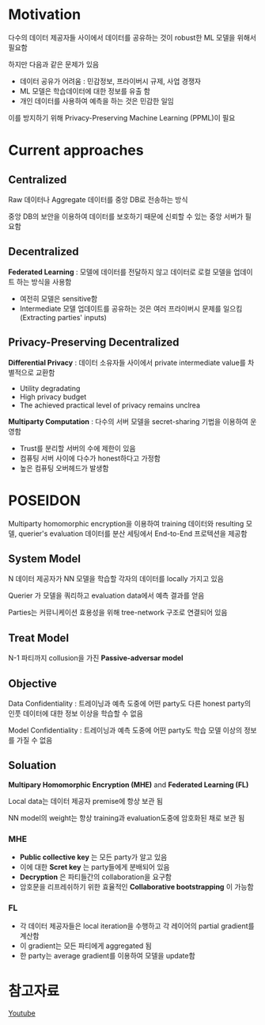 # Motivation

다수의 데이터 제공자들 사이에서 데이터를 공유하는 것이 robust한 ML 모델을 위해서 필요함

하지만 다음과 같은 문제가 있음

- 데이터 공유가 어려움 : 민감정보, 프라이버시 규제, 사업 경쟁자
- ML 모델은 학습데이터에 대한 정보를 유출 함
- 개인 데이터를 사용하여 예측을 하는 것은 민감한 일임

이를 방지하기 위해 Privacy-Preserving Machine Learning (PPML)이 필요

# Current approaches

## Centralized

Raw 데이터나 Aggregate 데이터를 중앙 DB로 전송하는 방식

중앙 DB의 보안을 이용하여 데이터를 보호하기 때문에 신뢰할 수 있는 중앙 서버가 필요함

## Decentralized

**Federated Learning** : 모델에 데이터를 전달하지 않고 데이터로 로컬 모델을 업데이트 하는 방식을 사용함

- 여전히 모델은 sensitive함
- Intermediate 모델 업데이트를 공유하는 것은 여러 프라이버시 문제를 일으킴 (Extracting parties' inputs)

## Privacy-Preserving Decentralized

**Differential Privacy** : 데이터 소유자들 사이에서 private intermediate value를 차별적으로 교환함

- Utility degradating
- High privacy budget
- The achieved practical level of privacy remains unclrea

**Multiparty Computation** : 다수의 서버 모델을 secret-sharing 기법을 이용하여 운영함

- Trust를 분리할 서버의 수에 제한이 있음
- 컴퓨팅 서버 사이에 다수가 honest하다고 가정함
- 높은 컴퓨팅 오버헤드가 발생함

# POSEIDON

Multiparty homomorphic encryption을 이용하여 training 데이터와 resulting 모델, querier's evaluation 데이터를 분산 세팅에서 End-to-End 프로텍션을 제공함 

## System Model

N 데이터 제공자가 NN 모델을 학습할 각자의 데이터를 locally 가지고 있음

Querier 가 모델을 쿼리하고 evaluation data에서 예측 결과를 얻음

Parties는 커뮤니케이션 효용성을 위해 tree-network 구조로 연결되어 있음

## Treat Model

N-1 파티까지 collusion을 가진 **Passive-adversar model**

## Objective

Data Confidentiality : 트레이닝과 예측 도중에 어떤 party도 다른 honest party의 인풋 데이터에 대한 정보 이상을 학습할 수 없음

Model Confidentiality : 트레이닝과 예측 도중에 어떤 party도 학습 모델 이상의 정보를 가질 수 없음

## Soluation

**Multipary Homomorphic Encryption (MHE)** and **Federated Learning (FL)**

Local data는 데이터 제공자 premise에 항상 보관 됨

NN model의 weight는 항상 training과 evaluation도중에 암호화된 채로 보관 됨

### MHE

- **Public collective key** 는 모든 party가 알고 있음
- 이에 대한 **Scret key** 는 party들에게 분배되어 있음
- **Decryption** 은 파티들간의 collaboration을 요구함 
- 암호문을 리프레쉬하기 위한 효율적인 **Collaborative bootstrapping** 이 가능함

### FL

- 각 데이터 제공자들은 local iteration을 수행하고 각 레이어의 partial gradient를 계산함
- 이 gradient는 모든 파티에게 aggregated 됨
- 한 party는 average gradient를 이용하여 모델을 update함 

# 참고자료

[Youtube](https://www.youtube.com/watch?v=kX6-PMzxZ3c)
